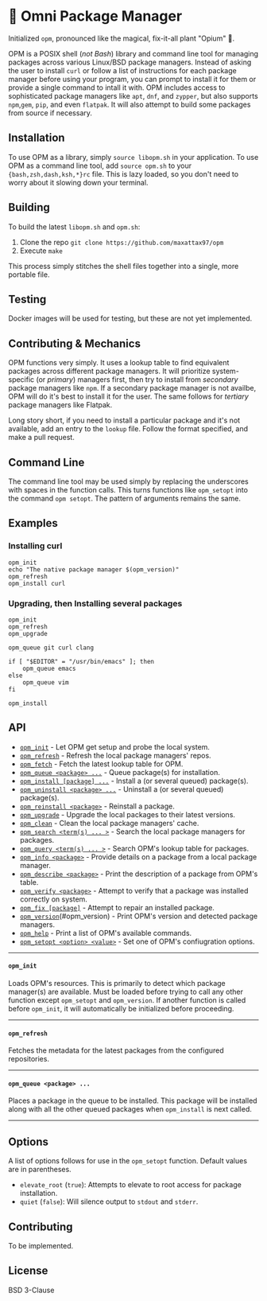 # 🌺 Omni Package Manager

Initialized `opm`, pronounced like the magical, fix-it-all plant "Opium" 🌺.

OPM is a POSIX shell (_not Bash_) library and command line tool for managing packages across various Linux/BSD package managers. Instead of asking the user to install `curl` or follow a list of instructions for each package manager before using your program, you can prompt to install it for them or provide a single command to intall it with.
OPM includes access to sophisticated package managers like `apt`, `dnf`, and `zypper`, but also supports `npm`,`gem`, `pip`, and even `flatpak`. It will also attempt to build some packages from source if necessary.

## Installation

To use OPM as a library, simply `source libopm.sh` in your application.
To use OPM as a command line tool, add `source opm.sh` to your `{bash,zsh,dash,ksh,*}rc` file. This is lazy loaded, so you don't need to worry about it slowing down your terminal.

## Building

To build the latest `libopm.sh` and `opm.sh`:
 1. Clone the repo `git clone https://github.com/maxattax97/opm`
 2. Execute `make`

This process simply stitches the shell files together into a single, more portable file.

## Testing

Docker images will be used for testing, but these are not yet implemented.

## Contributing & Mechanics

OPM functions very simply. It uses a lookup table to find equivalent packages across different package managers. It will prioritize system-specific (or _primary_) managers first, then try to install from _secondary_ package managers like `npm`. If a secondary package manager is not availbe, OPM will do it's best to install it for the user. The same follows for _tertiary_ package managers like Flatpak.

Long story short, if you need to install a particular package and it's not available, add an entry to the `lookup` file. Follow the format specified, and make a pull request.

## Command Line

The command line tool may be used simply by replacing the underscores with spaces in the function calls. This turns functions like `opm_setopt` into the command `opm setopt`. The pattern of arguments remains the same.

## Examples

### Installing curl

```
opm_init
echo "The native package manager $(opm_version)"
opm_refresh
opm_install curl
```

### Upgrading, then Installing several packages

```
opm_init
opm_refresh
opm_upgrade

opm_queue git curl clang

if [ "$EDITOR" = "/usr/bin/emacs" ]; then
    opm_queue emacs
else
    opm_queue vim
fi

opm_install
```


## API
 * [`opm_init`](#opm_init) - Let OPM get setup and probe the local system.
 * [`opm_refresh`](#opm_refresh) - Refresh the local package managers' repos.
 * [`opm_fetch`](#opm_fetch) - Fetch the latest lookup table for OPM.
 * [`opm_queue <package> ...`](#opm_queue-package-) - Queue package(s) for installation.
 * [`opm_install [package] ...`](#opm_install-package-) - Install a (or several queued) package(s).
 * [`opm_uninstall <package> ...`](#opm_uninstall-package-) - Uninstall a (or several queued) package(s).
 * [`opm_reinstall <package>`](#opm_reinstall-package-) - Reinstall a package.
 * [`opm_upgrade`](#opm_upgrade) - Upgrade the local packages to their latest versions.
 * [`opm_clean`](#opm_clean) - Clean the local package managers' cache.
 * [`opm_search <term(s) ... >`](#opm_search-terms-) - Search the local package managers for packages.
 * [`opm_query <term(s) ... >`](#opm_query-terms-) - Search OPM's lookup table for packages.
 * [`opm_info <package>`](#opm_info-package-) - Provide details on a package from a local package manager.
 * [`opm_describe <package>`](#opm_describe-package-) - Print the description of a package from OPM's table.
 * [`opm_verify <package>`](#opm_verify-package-) - Attempt to verify that a package was installed correctly on system.
 * [`opm_fix [package]`](#opm_fix-package-) - Attempt to repair an installed package.
 * [`opm_version`](#opm_version)(#opm_version) - Print OPM's version and detected package managers.
 * [`opm_help`](#opm_help) - Print a list of OPM's available commands.
 * [`opm_setopt <option> <value>`](#opm_setopt-value-) - Set one of OPM's confiugration options.

-----
#### `opm_init`
Loads OPM's resources. This is primarily to detect which package manager(s) are available. Must be loaded before trying to call any other function except `opm_setopt` and `opm_version`. If another function is called before `opm_init`, it will automatically be initialized before proceeding.

-----
#### `opm_refresh`
Fetches the metadata for the latest packages from the configured repositories.

-----
#### `opm_queue <package> ...`
Places a package in the queue to be installed. This package will be installed along with all the other queued packages when `opm_install` is next called.

-----

## Options
A list of options follows for use in the `opm_setopt` function. Default values are in parentheses.
 * `elevate_root` (`true`): Attempts to elevate to root access for package installation.
 * `quiet` (`false`): Will silence output to `stdout` and `stderr`.

## Contributing

To be implemented.

## License

BSD 3-Clause

